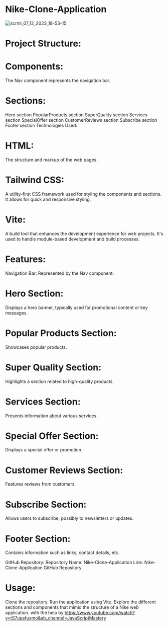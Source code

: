 # Nike-Clone-Application
![scrnli_07_12_2023_18-53-15](https://github.com/bahaseline/Nike-Clone-Application/assets/117291953/3d98b2bf-4fa9-44a2-b517-29ea4db43719)
# Project Structure:
# Components:
The Nav component represents the navigation bar.
# Sections:
Hero section
PopularProducts section
SuperQuality section
Services section
SpecialOffer section
CustomerReviews section
Subscribe section
Footer section
Technologies Used:
# HTML:
The structure and markup of the web pages.

# Tailwind CSS: 
A utility-first CSS framework used for styling the components and sections. It allows for quick and responsive styling.

# Vite:
A build tool that enhances the development experience for web projects. It's used to handle module-based development and build processes.

# Features:
Navigation Bar: Represented by the Nav component.

# Hero Section:
Displays a hero banner, typically used for promotional content or key messages.

# Popular Products Section:
Showcases popular products.

# Super Quality Section: 
Highlights a section related to high-quality products.

# Services Section: 
Presents information about various services.

# Special Offer Section: 
Displays a special offer or promotion.

# Customer Reviews Section: 
Features reviews from customers.

# Subscribe Section:
Allows users to subscribe, possibly to newsletters or updates.

# Footer Section:
Contains information such as links, contact details, etc.

GitHub Repository:
Repository Name: Nike-Clone-Application
Link: Nike-Clone-Application GitHub Repository
# Usage:
Clone the repository.
Run the application using Vite.
Explore the different sections and components that mimic the structure of a Nike web application.
with the help by https://www.youtube.com/watch?v=tS7upsfuxmo&ab_channel=JavaScriptMastery
